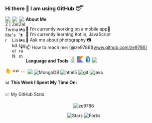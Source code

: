 ### Hi there 👋 I am using GitHub 😴

<a href="https://twitter.com/zelm0">
  <img align="left" alt="Z | Twitter" width="22px" src="https://cdn.jsdelivr.net/npm/simple-icons@v3/icons/twitter.svg" />
</a>
<a href="https://www.linkedin.com/in/zelina-to-a0481b18a/">
  <img align="left" alt="Zelina's LinkdeIN" width="22px" src="https://cdn.jsdelivr.net/npm/simple-icons@v3/icons/linkedin.svg" />
</a>
<a href="https://www.instagram.com/z3stagram/">
  <img align="left" alt="Zelina's Instagram" width="22px" src="https://cdn.jsdelivr.net/npm/simple-icons@v3/icons/instagram.svg" />
</a>


**About Me**
- 🔭 I’m currently working on a mobile app📱
- 🌱 I’m currently learning Kotlin, JavaScript
- 💬 Ask me about photography 📷
- 📫 How to reach me: [@ze9786][www.github.com/ze9786]


**Language and Tools**
<code><img height="20" src="https://raw.githubusercontent.com/github/explore/80688e429a7d4ef2fca1e82350fe8e3517d3494d/topics/java/java.png"></code>
<code><img height="20" src="https://raw.githubusercontent.com/github/explore/80688e429a7d4ef2fca1e82350fe8e3517d3494d/topics/kotlin/kotlin.png"></code>
<code><img height="20" src="https://raw.githubusercontent.com/github/explore/80688e429a7d4ef2fca1e82350fe8e3517d3494d/topics/css/css.png"></code>
<code><img height="20" src="https://raw.githubusercontent.com/github/explore/80688e429a7d4ef2fca1e82350fe8e3517d3494d/topics/html5/html5.png"></code>

<code><img height="20" src="https://raw.githubusercontent.com/github/explore/80688e429a7d4ef2fca1e82350fe8e3517d3494d/topics/firebase/firebase.png"></code>
<code><img height="20" src="https://raw.githubusercontent.com/github/explore/80688e429a7d4ef2fca1e82350fe8e3517d3494d/topics/git/git.png"></code>
<code><img height="20" src="https://raw.githubusercontent.com/github/explore/80688e429a7d4ef2fca1e82350fe8e3517d3494d/topics/mysql/mysql.png"></code>
<code><img height="20" src="https://raw.githubusercontent.com/github/explore/80688e429a7d4ef2fca1e82350fe8e3517d3494d/topics/cplusplus/cplusplus.png"></code>
<img alt="MongoDB" src="https://img.shields.io/badge/-MongoDB-13aa52?style=flat-square&logo=mongodb&logoColor=white" />
  <img alt="html5" src="https://img.shields.io/badge/-HTML5-E34F26?style=flat-square&logo=html5&logoColor=white" />
  <img alt="git" src="https://img.shields.io/badge/-Git-F05032?style=flat-square&logo=git&logoColor=white" />
  <img alt="java" src="https://img.shields.io/badge/-Java-007396?style=flat-square&logo=git&logoColor=white" />


📊 **This Week I Spent My Time On:**


📈 My GitHub Stats

<p align="center"> <img src="https://github-readme-stats.vercel.app/api?username=ze9786&show_icons=true&theme=gotham" alt="ze9786" />
  <p align="center"><img alt="Stars" src="https://img.shields.io/github/stars/ze9786/ze9786?style=flat-square&labelColor=343b41"/> <img alt="Forks" src="https://img.shields.io/github/forks/ze9786/ze9786?style=flat-square&labelColor=343b41"/></p>

